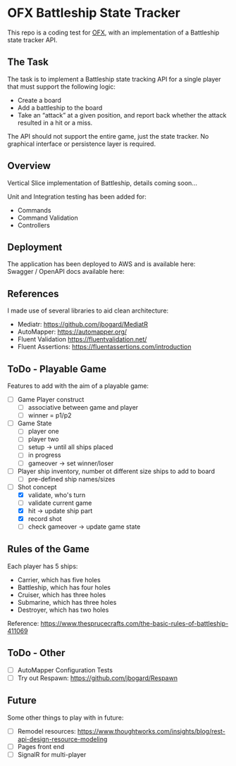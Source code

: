 # OFX Battleship State Tracker
This repo is a coding test for [OFX](https://www.ofx.com), with an implementation of a Battleship state tracker API.

## The Task
The task is to implement a Battleship state tracking API for a single player that must support the following logic:

- Create a board
- Add a battleship to the board
- Take an “attack” at a given position, and report back whether the attack resulted in a hit or a miss.

The API should not support the entire game, just the state tracker. No graphical interface or persistence layer is required.

## Overview
Vertical Slice implementation of Battleship, details coming soon...

Unit and Integration testing has been added for:

- Commands
- Command Validation
- Controllers

## Deployment
The application has been deployed to AWS and is available here:  
Swagger / OpenAPI docs available here:

## References
I made use of several libraries to aid clean architecture:

- Mediatr: https://github.com/jbogard/MediatR
- AutoMapper: https://automapper.org/
- Fluent Validation https://fluentvalidation.net/
- Fluent Assertions: https://fluentassertions.com/introduction

## ToDo - Playable Game
Features to add with the aim of a playable game:

- [ ] Game Player construct
  - [ ] associative between game and player
  - [ ] winner = p1/p2
- [ ] Game State
  - [ ] player one
  - [ ] player two
  - [ ] setup -> until all ships placed
  - [ ] in progress
  - [ ] gameover -> set winner/loser
- [ ] Player ship inventory, number ot different size ships to add to board
  - [ ] pre-defined ship names/sizes
- [ ] Shot concept
  - [x] validate, who's turn
  - [ ] validate current game
  - [x] hit -> update ship part
  - [x] record shot
  - [ ] check gameover -> update game state

## Rules of the Game

Each player has 5 ships:
- Carrier, which has five holes
- Battleship, which has four holes
- Cruiser, which has three holes
- Submarine, which has three holes
- Destroyer, which has two holes

Reference: https://www.thesprucecrafts.com/the-basic-rules-of-battleship-411069

## ToDo - Other

- [ ] AutoMapper Configuration Tests
- [ ] Try out Respawn: https://github.com/jbogard/Respawn

## Future
Some other things to play with in future:

- [ ] Remodel resources: https://www.thoughtworks.com/insights/blog/rest-api-design-resource-modeling
- [ ] Pages front end
- [ ] SignalR for multi-player
